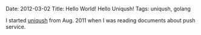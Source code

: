 Date: 2012-03-02
Title: Hello World! Hello Uniqush!
Tags: uniqush, golang

I started [uniqush](http://uniqush.org) from Aug. 2011 when I was reading documents about push service.

